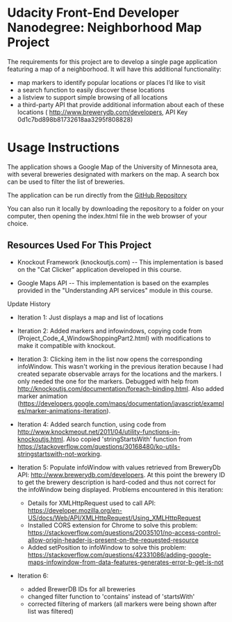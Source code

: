 Udacity Front-End Developer Nanodegree: Neighborhood Map Project
============================
The requirements for this project are to develop a single page application featuring a map of a neighborhood. It will have this additional functionality:
- map markers to identify popular locations or places I’d like to visit
- a search function to easily discover these locations
- a listview to support simple browsing of all locations
- a third-party API that provide additional information about each of these locations ( http://www.brewerydb.com/developers, API Key 0d1c7bd898b81732618aa3295f808828)


Usage Instructions
==================

The application shows a Google Map of the University of Minnesota area, with several breweries designated with markers on the map. A search box can be used to filter the list of breweries.

The application can be run directly from the [GitHub Repository](https://rawgit.com/howardjmn/NeighborhoodMap/master/index.html)

You can also run it locally by downloading the repository to a folder on your computer, then opening the index.html file in the web browser of your choice.

## Resources Used For This Project
- Knockout Framework (knockoutjs.com)
-- This implementation is based on the "Cat Clicker" application developed in this course.

- Google Maps API
-- This implementation is based on the examples provided in the "Understanding API services" module in this course.

Update History
 - Iteration 1: Just displays a map and list of locations

 - Iteration 2: Added markers and infowindows, copying code from (Project_Code_4_WindowShoppingPart2.html) with modifications to make it compatible with knockout.

 - Iteration 3: Clicking item in the list now opens the corresponding infoWindow.  This wasn't working in the previous iteration because I had created separate observable arrays for the locations and the markers.  I only needed the one for the markers.  Debugged with help from http://knockoutjs.com/documentation/foreach-binding.html.  Also added marker animation (https://developers.google.com/maps/documentation/javascript/examples/marker-animations-iteration).

- Iteration 4: Added search function, using code from http://www.knockmeout.net/2011/04/utility-functions-in-knockoutjs.html.  Also copied 'stringStartsWith' function from https://stackoverflow.com/questions/30168480/ko-utils-stringstartswith-not-working.

- Iteration 5: Populate infoWindow with values retrieved from BreweryDb API: http://www.brewerydb.com/developers.  At this point the brewery ID to get the brewery description is hard-coded and thus not correct for the infoWindow being displayed.  Problems encountered in this iteration:

    * Details for XMLHttpRequest used to call API: https://developer.mozilla.org/en-US/docs/Web/API/XMLHttpRequest/Using_XMLHttpRequest
    * Installed CORS extension for Chrome to solve this problem: https://stackoverflow.com/questions/20035101/no-access-control-allow-origin-header-is-present-on-the-requested-resource
    * Added setPosition to infoWindow to solve this problem: https://stackoverflow.com/questions/42331086/adding-google-maps-infowindow-from-data-features-generates-error-b-get-is-not

- Iteration 6:
    * added BrewerDB IDs for all breweries
    * changed filter function to 'contains' instead of 'startsWith'
    * corrected filtering of markers (all markers were being shown after list was filtered)